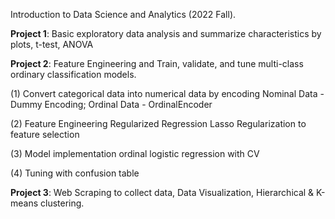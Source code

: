 Introduction to Data Science and Analytics (2022 Fall).

**Project 1**: Basic exploratory data analysis and summarize characteristics by plots, t-test, ANOVA

**Project 2**: Feature Engineering and Train, validate, and tune multi-class ordinary classification models. 

(1) Convert categorical data into numerical data by encoding
Nominal Data - Dummy Encoding; 
Ordinal Data - OrdinalEncoder

(2) Feature Engineering
Regularized Regression
Lasso Regularization to feature selection

(3) Model implementation
ordinal logistic regression with CV

(4) Tuning with confusion table


**Project 3**: Web Scraping to collect data, Data Visualization, Hierarchical & K-means clustering.

